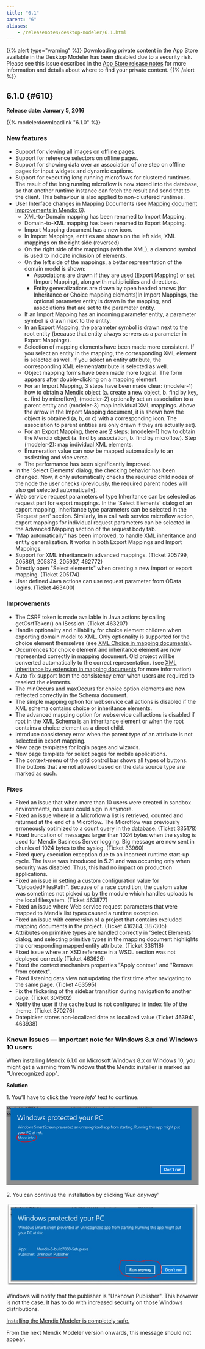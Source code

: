 ```yaml
---
title: "6.1"
parent: "6"
aliases:
    - /releasenotes/desktop-modeler/6.1.html
---
```


{{% alert type="warning" %}}
Downloading private content in the App Store available in the Desktop Modeler has been disabled due to a security risk. Please see this issue described in the [App Store release notes](/releasenotes/app-store/index#private-fix) for more information and details about where to find your private content.
{{% /alert %}}

## 6.1.0 {#610}

**Release date: January 5, 2016**

{{% modelerdownloadlink "6.1.0" %}}

### New features

*   Support for viewing all images on offline pages.
*   Support for reference selectors on offline pages.
*   Support for showing data over an association of one step on offline pages for input widgets and dynamic captions.
*   Support for executing long running microflows for clustered runtimes. The result of the long running microflow is now stored into the database, so that another runtime instance can fetch the result and send that to the client. This behaviour is also applied to non-clustered runtimes.
*   User Interface changes in Mapping Documents (see [Mapping document improvements in Mendix 6](https://www.mendix.com/blog/mapping-document-improvements-mendix-6)).
    *   XML-to-Domain mapping has been renamed to Import Mapping.
    *   Domain-to-XML mapping has been renamed to Export Mapping.
    *   Import Mapping document has a new icon.
    *   In Import Mappings, entities are shown on the left side, XML mappings on the right side (reversed)
    *   On the right side of the mappings (with the XML), a diamond symbol is used to indicate inclusion of elements.
    *   On the left side of the mappings, a better representation of the domain model is shown:
        *   Associations are drawn if they are used (Export Mapping) or set (Import Mapping), along with multiplicities and directions.
        *   Entity generalizations are drawn by open headed arrows (for Inheritance or Choice mapping elements)In Import Mappings, the optional parameter entity is drawn in the mapping, and associations that are set to the parameter entity.
    *   If an Import Mapping has an incoming parameter entity, a parameter symbol is drawn next to the entity.
    *   In an Export Mapping, the parameter symbol is drawn next to the root entity (because that entity always servers as a parameter in Export Mappings).
    *   Selection of mapping elements have been made more consistent. If you select an entity in the mapping, the corresponding XML element is selected as well. If you select an entity attribute, the corresponding XML element/attribute is selected as well.
    *   Object mapping forms have been made more logical. The form appears after double-clicking on a mapping element.
    *   For an Import Mapping, 3 steps have been made clear: (modeler-1) how to obtain a Mendix object (a. create a new object, b. find by key, c. find by microflow), (modeler-2) optionally set an association to a parent entity and (modeler-3) map individual XML mappings. Above the arrow in the Import Mapping document, it is shown how the object is obtained (a, b, or c) with a corresponding icon. The association to parent entities are only drawn if they are actually set).
    *   For an Export Mapping, there are 2 steps: (modeler-1) how to obtain the Mendix object (a. find by association, b. find by microflow). Step (modeler-2): map individual XML elements.
    *   Enumeration value can now be mapped automatically to an xsd:string and vice versa.
    *   The performance has been significantly improved.
*   In the 'Select Elements' dialog, the checking behavior has been changed. Now, it only automatically checks the required child nodes of the node the user checks (previously, the required parent nodes will also get selected automatically).
*   Web service request parameters of type Inheritance can be selected as request part for export mappings. In the 'Select Elements' dialog of an export mapping, Inheritance type parameters can be selected in the 'Request part' section. Similarly, in a call web service microflow action, export mappings for individual request parameters can be selected in the Advanced Mapping section of the request body tab.
*   "Map automatically" has been improved, to handle XML inheritance and entity generalization. It works in both Export Mappings and Import Mappings.
*   Support for XML inheritance in advanced mappings. (Ticket 205799, 205861, 205878, 205937, 462772)
*   Directly open "Select elements" when creating a new import or export mapping. (Ticket 205174)
*   User defined Java actions can use request parameter from OData logins. (Ticket 463400)

### Improvements

*   The CSRF token is made available in Java actions by calling getCsrfToken() on ISession. (Ticket 463207)
*   Handle optionality and nillability for choice element children when exporting domain model to XML. Only optionality is supported for the choice element themselves (see [XML Choice in mapping documents](/refguide6/xml-inheritance-and-choice#xml-choice)).
*   Occurrences for choice element and inheritance element are now represented correctly in mapping document. Old project will be converted automatically to the correct representation. (see [XML inheritance by extension in mapping documents](https://www.mendix.com/blog/xml-inheritance-extension-mapping-documents) for more information)
*   Auto-fix support from the consistency error when users are required to reselect the elements.
*   The minOccurs and maxOccurs for choice option elements are now reflected correctly in the Schema document.
*   The simple mapping option for webservice call actions is disabled if the XML schema contains choice or inheritance elements.
*   The advanced mapping option for webservice call actions is disabled if root in the XML Schema is an inheritance element or when the root contains a choice element as a direct child.
*   Introduce consistency error when the parent type of an attribute is not selected in export mapping.
*   New page templates for login pages and wizards.
*   New page template for select pages for mobile applications.
*   The context-menu of the grid control bar shows all types of buttons. The buttons that are not allowed based on the data source type are marked as such.

### Fixes

*   Fixed an issue that when more than 10 users were created in sandbox environments, no users could sign in anymore.
*   Fixed an issue where in a Microflow a list is retrieved, counted and returned at the end of a Microflow. The Microflow was previously erroneously optimized to a count query in the database. (Ticket 335178)
*   Fixed truncation of messages larger than 1024 bytes when the syslog is used for Mendix Business Server logging. Big message are now sent in chunks of 1024 bytes to the syslog. (Ticket 33960)
*   Fixed query execution exception due to an incorrect runtime start-up cycle. The issue was introduced in 5.21 and was occurring only when security was disabled. Thus, this had no impact on production applications.
*   Fixed an issue in setting a custom configuration value for "UploadedFilesPath". Because of a race condition, the custom value was sometimes not picked up by the module which handles uploads to the local filesystem. (Ticket 463877)
*   Fixed an issue where Web service request parameters that were mapped to Mendix list types caused a runtime exception.
*   Fixed an issue with conversion of a project that contains excluded mapping documents in the project. (Ticket 416284, 387305)
*   Attributes on primitive types are handled correctly in 'Select Elements' dialog, and selecting primitive types in the mapping document highlights the corresponding mapped entity attribute. (Ticket 338118)
*   Fixed issue where an XSD reference in a WSDL section was not deployed correctly (Ticket 463626)
*   Fixed the context mechanism properties "Apply context" and "Remove from context".
*   Fixed listening data view not updating the first time after navigating to the same page. (Ticket 463595)
*   Fix the flickering of the sidebar transition during navigation to another page. (Ticket 304502)
*   Notify the user if the cache bust is not configured in index file of the theme. (Ticket 370276)
*   Datepicker stores non-localized date as localized value (Ticket 463941, 463938)

### Known Issues — Important note for Windows 8.x and Windows 10 users

When installing Mendix 6.1.0 on Microsoft Windows 8.x or Windows 10, you might get a warning from Windows that the Mendix installer is marked as "Unrecognized app".

**Solution**

1\. You’ll have to click the '_more info_' text to continue.

![](attachments/19202284/19398810.png)

2\. You can continue the installation by clicking '_Run anyway_'

![](attachments/19202284/19398812.jpeg)

Windows will notify that the publisher is "Unknown Publisher". This however is not the case. It has to do with increased security on those Windows distributions.

<u>Installing the Mendix Modeler is completely safe.</u>

From the next Mendix Modeler version onwards, this message should not appear.
